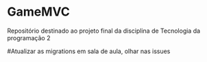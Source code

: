# GameMVC
Repositório destinado ao projeto final da disciplina de Tecnologia da programação 2


#Atualizar as migrations em sala de aula, olhar nas issues
